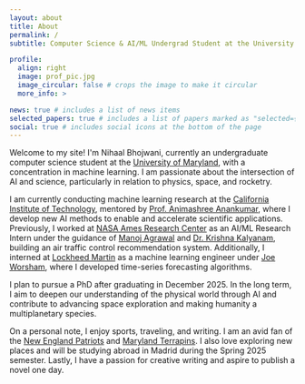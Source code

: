 ```yaml
---
layout: about
title: About
permalink: /
subtitle: Computer Science & AI/ML Undergrad Student at the University of Maryland | Machine Learning Research at Caltech | Prev ML @ NASA, Lockheed Martin

profile:
  align: right
  image: prof_pic.jpg
  image_circular: false # crops the image to make it circular
  more_info: >

news: true # includes a list of news items
selected_papers: true # includes a list of papers marked as "selected={true}"
social: true # includes social icons at the bottom of the page
---
```


Welcome to my site! I'm Nihaal Bhojwani, currently an undergraduate computer science student at the [University of Maryland](https://umd.edu/), with a concentration in machine learning. I am passionate about the intersection of AI and science, particularly in relation to physics, space, and rocketry.

I am currently conducting machine learning research at the [California Institute of Technology](https://www.caltech.edu/), mentored by [Prof. Animashree Anankumar](http://tensorlab.cms.caltech.edu/users/anima/), where I develop new AI methods to enable and accelerate scientific applications. Previously, I worked at [NASA Ames Research Center](https://www.nasa.gov/ames/) as an AI/ML Research Intern under the guidance of [Manoj Agrawal](https://www.linkedin.com/in/manojagr/) and [Dr. Krishna Kalyanam](https://www.nasa.gov/people/krishna-kalyanam/), building an air traffic control recommendation system. Additionally, I interned at [Lockheed Martin](https://www.lockheedmartin.com/en-us/index.html) as a machine learning engineer under [Joe Worsham](https://www.linkedin.com/in/joeworsham/), where I developed time-series forecasting algorithms.

I plan to pursue a PhD after graduating in December 2025. In the long term, I aim to deepen our understanding of the physical world through AI and contribute to advancing space exploration and making humanity a multiplanetary species.

On a personal note, I enjoy sports, traveling, and writing. I am an avid fan of the [New England Patriots](https://www.patriots.com/) and [Maryland Terrapins](https://umterps.com/). I also love exploring new places and will be studying abroad in Madrid during the Spring 2025 semester. Lastly, I have a passion for creative writing and aspire to publish a novel one day.
